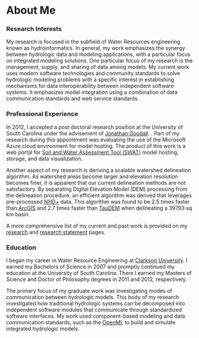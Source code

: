 # About Me

### Research Interests 
My research is focused in the subfield of Water Resources engineering known as hydroinformatics. In general, my work emphasizes the synergy between hydrologic data and modeling applications, with a particular focus on integrated modeling solutions. One particular focus of my research is the management, supply, and sharing of data among models. My current work uses modern software technologies and community standards to solve hydrologic modeling problems with a specific interest in establishing mechanisms for data interoperability between independent software systems. It emphasizes model integration using a combination of data communication standards and web service standards. 

### Professional Experience 
In 2012, I accepted a post doctoral research position at the University of South Carolina under the advisement of <a target="_blank" href="http://www.ce.sc.edu/DeptInfo/Members/Faculty/goodall.html">Jonathan Goodall</a>.  . Part of my research during this appointment was evaluating the use of the Microsoft Azure cloud environment for model hosting. The product of this work is a web portal for <a target="_blank" href="http://swat.tamu.edu/"> Soil and Water Assessment Tool (SWAT)</a> model hosting, storage, and data visualization.

Another aspect of my research is deriving a scalable watershed delineation algorithm.  As watershed areas become larger and elevation resolution becomes finer, it is apparent that our current delineation methods are not satisfactory.  By separating Digital Elevation Model (DEM) processing from the delineation procedure, an efficient algorithm was derived that leverages pre-processed <a target="_blank" href="http://www.horizon-systems.com/nhdplus/">NHD+</a> data.  This algorithm was found to be 2.5 times faster than <a target="_blank" href="http://www.esri.com/software/arcgis/arcgis-for-home">ArcGIS</a> and 2.7 times faster than <a target="_blank" href="http://hydrology.usu.edu/taudem/taudem5.0/index.html">TauDEM</a> when delineating a 39793 sq km basin.
 
A more comprehensive list of my current and past work is provided on my <a href="/research">research</a> and <a href="/research_statement">research statement</a> pages. 

### Education 
I began my career in Water Resource Engineering at <a target="_blank" href="http://www.clarkson.edu/cee/index.html">Clarkson University</a>.  I earned my Bachelors of Science in 2007 and promptly continued my education at the University of South Carolina. There I earned my Masters of Science and Doctor of Philosophy degrees in 2011 and 2012, respectively. 

The primary focus of my graduate work was investigating modes of communication between hydrologic models. This body of my research investigated how traditional hydrologic systems can be decomposed into independent software modules that communicate through standardized software interfaces. My work used component-based modeling and data communication standards, such as the <a target="_blank" href="http://www.OpenMI.org">OpenMI</a>, to build and simulate integrated hydrologic models. 

<!---
<p>I am originally from upstate New York. </p>
<p> Growing up as child in the frozen tundra I occupied myself with many different sports.  However, I was most attracted to Ice Hockey.  It seemed like a proper choice since where I lived there was snow on the ground almost 9 months a year. I attended Clarkson University from the Fall of 2007 until Spring 2007.  Upon admission into Clarkson University, my hockey career upruptly ended.  </p>
</div>

<p>Earned a bachelors degree in Civil Engineering from <a href="clarkson.edu">Clarkson University</a> in 2007. </p>

<p>My intrests are in ...</p>
-->


 
